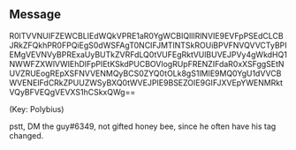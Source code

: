 ## Message
R0lTVVNUIFZEWCBLIEdWQkVPRE1aR0YgWCBIQllIRlNVIE9EVFpPSEdCLCBJRkZFQkhPR0FPQiEgS0dWSFAgT0NCIFJMTlNTSkROUiBPVFNVQVVCTyBPIEMgVEVNVyBPRExaUyBUTkZVRFdLQ0tVUFEgRktVUlBUVEJPVy4gWkdHQ1NWWFZXWlVWIEhDIFpPIEtKSkdPUCBOVlogRUpFRENZIFdaR0xXSFggSEtNUVZRUEogREpXSFNVVENMQyBCS0ZYQ0tOLk8gS1lMIE9MQ0YgU1dVVCBWVENEIFdCRkZPUUZWSyBXQ0tWVEJPIE9BSEZOIE9GIFJXVEpYWENMRktVQyBFVEQgVEVXS1hCSkxQWg==

(Key: Polybius)

pstt, DM the guy#6349, not gifted honey bee, since he often have his tag changed.
